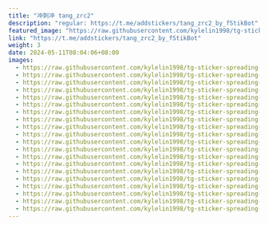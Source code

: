 ```yaml
---
title: "冲刺冲 tang_zrc2"
description: "regular: https://t.me/addstickers/tang_zrc2_by_fStikBot"
featured_image: "https://raw.githubusercontent.com/kylelin1998/tg-sticker-spreading-worldwide-images/main/img/3f8a7ace-32fe-4116-9815-7ef7303ae4fa.jpg"
link: "https://t.me/addstickers/tang_zrc2_by_fStikBot"
weight: 3
date: 2024-05-11T08:04:06+08:00
images:
  - https://raw.githubusercontent.com/kylelin1998/tg-sticker-spreading-worldwide-images/main/img/3f8a7ace-32fe-4116-9815-7ef7303ae4fa.jpg
  - https://raw.githubusercontent.com/kylelin1998/tg-sticker-spreading-worldwide-images/main/img/628e7982-28a0-4167-b148-5736fbdf24a5.jpg
  - https://raw.githubusercontent.com/kylelin1998/tg-sticker-spreading-worldwide-images/main/img/d39f26a3-7374-43d1-99bb-2329a296b072.jpg
  - https://raw.githubusercontent.com/kylelin1998/tg-sticker-spreading-worldwide-images/main/img/563255b5-5765-4b20-af36-a9229884c5ad.jpg
  - https://raw.githubusercontent.com/kylelin1998/tg-sticker-spreading-worldwide-images/main/img/509ea0c2-c3f6-406c-9de1-6dc748bb7cd7.jpg
  - https://raw.githubusercontent.com/kylelin1998/tg-sticker-spreading-worldwide-images/main/img/dd15488b-5940-45ee-ac93-d6958d633bd8.jpg
  - https://raw.githubusercontent.com/kylelin1998/tg-sticker-spreading-worldwide-images/main/img/c8f64b6b-dd9b-436c-863e-fb8723a6a417.jpg
  - https://raw.githubusercontent.com/kylelin1998/tg-sticker-spreading-worldwide-images/main/img/22bb8f0a-5c10-496c-8015-e7c418e5b069.jpg
  - https://raw.githubusercontent.com/kylelin1998/tg-sticker-spreading-worldwide-images/main/img/3e4f6710-d093-4c38-97aa-e0385ca8ce9e.jpg
  - https://raw.githubusercontent.com/kylelin1998/tg-sticker-spreading-worldwide-images/main/img/968386ba-3ec6-4bda-b32e-a6984148086c.jpg
  - https://raw.githubusercontent.com/kylelin1998/tg-sticker-spreading-worldwide-images/main/img/500e9969-d82c-4d06-a7c4-81f027a0972b.jpg
  - https://raw.githubusercontent.com/kylelin1998/tg-sticker-spreading-worldwide-images/main/img/c9acf9b2-bf24-4835-b178-90147db73044.jpg
  - https://raw.githubusercontent.com/kylelin1998/tg-sticker-spreading-worldwide-images/main/img/2595808a-4bae-408e-9b63-28ff833618a1.jpg
  - https://raw.githubusercontent.com/kylelin1998/tg-sticker-spreading-worldwide-images/main/img/d5f09105-c78c-4173-99ce-d59b6ccd7ee7.jpg
  - https://raw.githubusercontent.com/kylelin1998/tg-sticker-spreading-worldwide-images/main/img/b7d2ff52-cffb-4d94-a93b-bbcf3ac8340a.jpg
  - https://raw.githubusercontent.com/kylelin1998/tg-sticker-spreading-worldwide-images/main/img/b6cbfbf8-c614-4053-8ff1-0bd53e201819.jpg
  - https://raw.githubusercontent.com/kylelin1998/tg-sticker-spreading-worldwide-images/main/img/17d29299-9f53-4b5c-ac2e-f4758528601b.jpg
  - https://raw.githubusercontent.com/kylelin1998/tg-sticker-spreading-worldwide-images/main/img/8526ba2a-0d74-49c2-95ed-7a58bc49458b.jpg
  - https://raw.githubusercontent.com/kylelin1998/tg-sticker-spreading-worldwide-images/main/img/02f28852-f6ec-4874-b588-9802f1c59f4e.jpg
  - https://raw.githubusercontent.com/kylelin1998/tg-sticker-spreading-worldwide-images/main/img/41cbb56e-0b0c-4daa-abc2-6c100e9766ac.jpg
---
```

